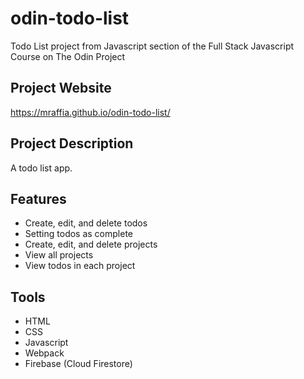 # odin-todo-list
Todo List project from Javascript section of the Full Stack Javascript Course on The Odin Project

## Project Website
https://mraffia.github.io/odin-todo-list/

## Project Description
A todo list app.

## Features
- Create, edit, and delete todos
- Setting todos as complete
- Create, edit, and delete projects
- View all projects
- View todos in each project

## Tools
- HTML
- CSS
- Javascript
- Webpack
- Firebase (Cloud Firestore)

